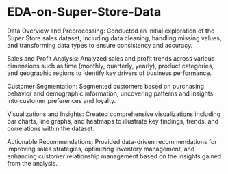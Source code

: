 # EDA-on-Super-Store-Data
Data Overview and Preprocessing: Conducted an initial exploration of the Super Store sales dataset, including data cleaning, handling missing values, and transforming data types to ensure consistency and accuracy.

Sales and Profit Analysis: Analyzed sales and profit trends across various dimensions such as time (monthly, quarterly, yearly), product categories, and geographic regions to identify key drivers of business performance.

Customer Segmentation: Segmented customers based on purchasing behavior and demographic information, uncovering patterns and insights into customer preferences and loyalty.

Visualizations and Insights: Created comprehensive visualizations including bar charts, line graphs, and heatmaps to illustrate key findings, trends, and correlations within the dataset.

Actionable Recommendations: Provided data-driven recommendations for improving sales strategies, optimizing inventory management, and enhancing customer relationship management based on the insights gained from the analysis.
